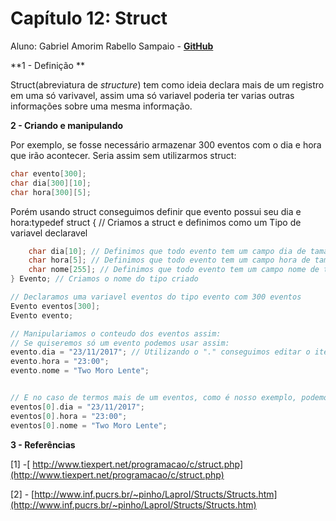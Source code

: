 # Capítulo 12: Struct

Aluno: Gabriel Amorim Rabello Sampaio - [**GitHub**](http://github.com/gabrielsampaio)

**1 - Definição **

Struct\(abreviatura de _structure_\) tem como ideia declara mais de um registro em uma só varivavel, assim uma só variavel poderia ter varias outras informações sobre uma mesma  informação.

**2 - Criando e manipulando**

Por exemplo, se fosse necessário armazenar 300 eventos com o dia e hora que irão acontecer. Seria assim sem utilizarmos struct:

```c
char evento[300];
char dia[300][10];
char hora[300][5];
```

Porém usando struct conseguimos definir que evento possui seu dia e hora:typedef struct { // Criamos a struct e definimos como um Tipo de variavel declaravel

```c
    char dia[10]; // Definimos que todo evento tem um campo dia de tamanho 10
    char hora[5]; // Definimos que todo evento tem um campo hora de tamanho 5
    char nome[255]; // Definimos que todo evento tem um campo nome de tamanho 255
} Evento; // Criamos o nome do tipo criado

// Declaramos uma variavel eventos do tipo evento com 300 eventos
Evento eventos[300];
Evento evento;

// Manipulariamos o conteudo dos eventos assim:
// Se quiseremos só um evento podemos usar assim:
evento.dia = "23/11/2017"; // Utilizando o "." conseguimos editar o item dia do evento 
evento.hora = "23:00";
evento.nome = "Two Moro Lente";


// E no caso de termos mais de um eventos, como é nosso exemplo, podemos utilizar um array de evento, assim cada index do array a partir do [0],[1],...,[300]
eventos[0].dia = "23/11/2017";
eventos[0].hora = "23:00";
eventos[0].nome = "Two Moro Lente";
```

**3 - Referências**

\[1\] -[  http://www.tiexpert.net/programacao/c/struct.php](http://www.tiexpert.net/programacao/c/struct.php)

\[2\] - [http://www.inf.pucrs.br/~pinho/LaproI/Structs/Structs.htm](http://www.inf.pucrs.br/~pinho/LaproI/Structs/Structs.htm)

